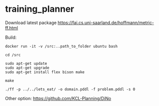 # training_planner


Download latest package https://fai.cs.uni-saarland.de/hoffmann/metric-ff.html

Build:
```
docker run -it -v /src:..path_to_folder ubuntu bash

cd /src

sudo apt-get update 
sudo apt-get upgrade 
sudo apt-get install flex bison make

make

./ff -p ../../lets_eat/ -o domain.pddl -f problem.pddl -s 0
```
Other option: https://github.com/KCL-Planning/DiNo